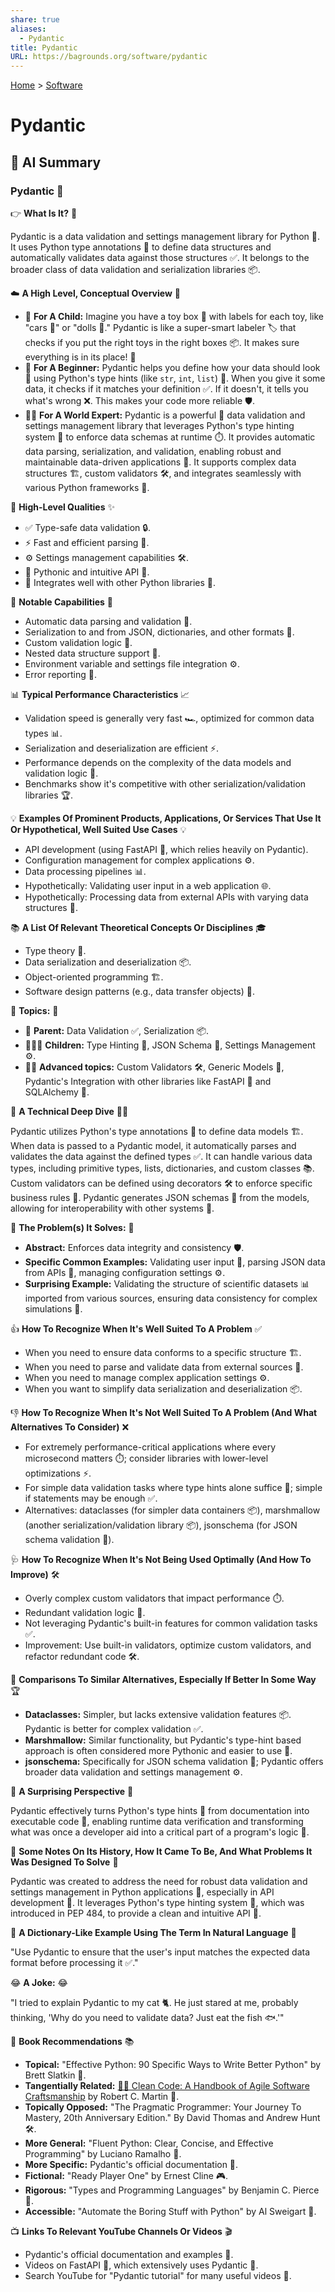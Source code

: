 ```yaml
---
share: true
aliases:
  - Pydantic
title: Pydantic
URL: https://bagrounds.org/software/pydantic
---
```

[Home](../index.md) > [Software](./index.md)  
# Pydantic  
  
## 🤖 AI Summary  
### Pydantic 🐍  
  
👉 **What Is It?** 🧐  
  
Pydantic is a data validation and settings management library for Python 🐍. It uses Python type annotations 📝 to define data structures and automatically validates data against those structures ✅. It belongs to the broader class of data validation and serialization libraries 📦.  
  
☁️ **A High Level, Conceptual Overview** 🧠  
  
* 🍼 **For A Child:** Imagine you have a toy box 🧸 with labels for each toy, like "cars 🚗" or "dolls 🧸." Pydantic is like a super-smart labeler 🏷️ that checks if you put the right toys in the right boxes 📦. It makes sure everything is in its place! 🌟  
* 🏁 **For A Beginner:** Pydantic helps you define how your data should look 👀 using Python's type hints (like `str`, `int`, `list`) 📜. When you give it some data, it checks if it matches your definition ✅. If it doesn't, it tells you what's wrong ❌. This makes your code more reliable 🛡️.  
* 🧙‍♂️ **For A World Expert:** Pydantic is a powerful 💪 data validation and settings management library that leverages Python's type hinting system 🐍 to enforce data schemas at runtime ⏱️. It provides automatic data parsing, serialization, and validation, enabling robust and maintainable data-driven applications 🚀. It supports complex data structures 🏗️, custom validators 🛠️, and integrates seamlessly with various Python frameworks 🤝.  
  
🌟 **High-Level Qualities** ✨  
  
* ✅ Type-safe data validation 🔒.  
* ⚡️ Fast and efficient parsing 💨.  
* ⚙️ Settings management capabilities 🛠️.  
* 🐍 Pythonic and intuitive API 🤩.  
* 🤝 Integrates well with other Python libraries 🔗.  
  
🚀 **Notable Capabilities** 🌟  
  
* Automatic data parsing and validation 🤖.  
* Serialization to and from JSON, dictionaries, and other formats 🔄.  
* Custom validation logic 🎨.  
* Nested data structure support 🌳.  
* Environment variable and settings file integration ⚙️.  
* Error reporting 🚨.  
  
📊 **Typical Performance Characteristics** 📈  
  
* Validation speed is generally very fast 🏎️, optimized for common data types 📊.  
* Serialization and deserialization are efficient ⚡️.  
* Performance depends on the complexity of the data models and validation logic 🧠.  
* Benchmarks show it's competitive with other serialization/validation libraries 🏆.  
  
💡 **Examples Of Prominent Products, Applications, Or Services That Use It Or Hypothetical, Well Suited Use Cases** 💡  
  
* API development (using FastAPI 🚀, which relies heavily on Pydantic).  
* Configuration management for complex applications ⚙️.  
* Data processing pipelines 📊.  
* Hypothetically: Validating user input in a web application 🌐.  
* Hypothetically: Processing data from external APIs with varying data structures 🔄.  
  
📚 **A List Of Relevant Theoretical Concepts Or Disciplines** 🎓  
  
* Type theory 📜.  
* Data serialization and deserialization 📦.  
* Object-oriented programming 🏗️.  
* Software design patterns (e.g., data transfer objects) 🧩.  
  
🌲 **Topics:** 🌳  
  
* 👶 **Parent:** Data Validation ✅, Serialization 📦.  
* 👩‍👧‍👦 **Children:** Type Hinting 📝, JSON Schema 📄, Settings Management ⚙️.  
* 🧙‍♂️ **Advanced topics:** Custom Validators 🛠️, Generic Models 🧬, Pydantic's Integration with other libraries like FastAPI 🚀 and SQLAlchemy 🔗.  
  
🔬 **A Technical Deep Dive** 🕵️‍♂️  
  
Pydantic utilizes Python's type annotations 📝 to define data models 🏗️. When data is passed to a Pydantic model, it automatically parses and validates the data against the defined types ✅. It can handle various data types, including primitive types, lists, dictionaries, and custom classes 📚. Custom validators can be defined using decorators 🛠️ to enforce specific business rules 📜. Pydantic generates JSON schemas 📄 from the models, allowing for interoperability with other systems 🤝.  
  
🧩 **The Problem(s) It Solves:** 🧩  
  
* **Abstract:** Enforces data integrity and consistency 🛡️.  
* **Specific Common Examples:** Validating user input 📝, parsing JSON data from APIs 🔄, managing configuration settings ⚙️.  
* **Surprising Example:** Validating the structure of scientific datasets 📊 imported from various sources, ensuring data consistency for complex simulations 🧪.  
  
👍 **How To Recognize When It's Well Suited To A Problem** ✅  
  
* When you need to ensure data conforms to a specific structure 🏗️.  
* When you need to parse and validate data from external sources 🔄.  
* When you need to manage complex application settings ⚙️.  
* When you want to simplify data serialization and deserialization 📦.  
  
👎 **How To Recognize When It's Not Well Suited To A Problem (And What Alternatives To Consider)** ❌  
  
* For extremely performance-critical applications where every microsecond matters ⏱️; consider libraries with lower-level optimizations ⚡️.  
* For simple data validation tasks where type hints alone suffice 📝; simple if statements may be enough ✅.  
* Alternatives: dataclasses (for simpler data containers 📦), marshmallow (another serialization/validation library 📦), jsonschema (for JSON schema validation 📄).  
  
🩺 **How To Recognize When It's Not Being Used Optimally (And How To Improve)** 🛠️  
  
* Overly complex custom validators that impact performance ⏱️.  
* Redundant validation logic 🔄.  
* Not leveraging Pydantic's built-in features for common validation tasks ✅.  
* Improvement: Use built-in validators, optimize custom validators, and refactor redundant code 🛠️.  
  
🔄 **Comparisons To Similar Alternatives, Especially If Better In Some Way** 🏆  
  
* **Dataclasses:** Simpler, but lacks extensive validation features 📦. Pydantic is better for complex validation ✅.  
* **Marshmallow:** Similar functionality, but Pydantic's type-hint based approach is often considered more Pythonic and easier to use 🐍.  
* **jsonschema:** Specifically for JSON schema validation 📄; Pydantic offers broader data validation and settings management ⚙️.  
  
🤯 **A Surprising Perspective** 🤯  
  
Pydantic effectively turns Python's type hints 📝 from documentation into executable code 🤖, enabling runtime data verification and transforming what was once a developer aid into a critical part of a program's logic 🧠.  
  
📜 **Some Notes On Its History, How It Came To Be, And What Problems It Was Designed To Solve** 📜  
  
Pydantic was created to address the need for robust data validation and settings management in Python applications 🐍, especially in API development 🚀. It leverages Python's type hinting system 📝, which was introduced in PEP 484, to provide a clean and intuitive API 🤩.  
  
📝 **A Dictionary-Like Example Using The Term In Natural Language** 📖  
  
"Use Pydantic to ensure that the user's input matches the expected data format before processing it ✅."  
  
😂 **A Joke:** 😂  
  
"I tried to explain Pydantic to my cat 🐈. He just stared at me, probably thinking, 'Why do you need to validate data? Just eat the fish 🐟.'"  
  
📖 **Book Recommendations** 📚  
  
* **Topical:** "Effective Python: 90 Specific Ways to Write Better Python" by Brett Slatkin 🐍.  
* **Tangentially Related:** [🧼💾 Clean Code: A Handbook of Agile Software Craftsmanship](../books/clean-code.md) by Robert C. Martin 🧼.  
* **Topically Opposed:** "The Pragmatic Programmer: Your Journey To Mastery, 20th Anniversary Edition." By David Thomas and Andrew Hunt 🛠️.  
* **More General:** "Fluent Python: Clear, Concise, and Effective Programming" by Luciano Ramalho 🐍.  
* **More Specific:** Pydantic's official documentation 📄.  
* **Fictional:** "Ready Player One" by Ernest Cline 🎮.  
* **Rigorous:** "Types and Programming Languages" by Benjamin C. Pierce 📜.  
* **Accessible:** "Automate the Boring Stuff with Python" by Al Sweigart 🤖.  
  
📺 **Links To Relevant YouTube Channels Or Videos** 🎬  
  
* Pydantic's official documentation and examples 📄.  
* Videos on FastAPI 🚀, which extensively uses Pydantic 🐍.  
* Search YouTube for "Pydantic tutorial" for many useful videos 🎥.  

